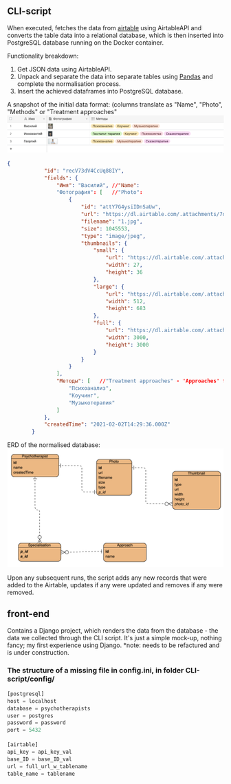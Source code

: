 ## CLI-script
When executed, fetches the data from [airtable](https://airtable.com/tbluLvKNHYbfB9dIx/viwrSuC004YewKyGr?blocks=hide) using AirtableAPI and converts the table data into a relational database, which is then inserted into PostgreSQL database running on the Docker container.

Functionality breakdown:
1. Get JSON data using AirtableAPI.
2. Unpack and separate the data into separate tables using [Pandas](https://pandas.pydata.org/) and complete the normalisation process.
3. Insert the achieved dataframes into PostgreSQL database.

A snapshot of the initial data format:
(columns translate as "Name", "Photo", "Methods" or "Treatment approaches"
![Initial](airtable.png)
```json
{
            "id": "recV73dV4CcUq88IY",
            "fields": {
                "Имя": "Василий", //"Name":
                "Фотография": [   //"Photo":
                    {
                        "id": "attY7G4ysiIDnSaUw",
                        "url": "https://dl.airtable.com/.attachments/7da0d4c7963babf742137abc4e9a1a99/5f547505/1.jpg",
                        "filename": "1.jpg",
                        "size": 1045553,
                        "type": "image/jpeg",
                        "thumbnails": {
                            "small": {
                                "url": "https://dl.airtable.com/.attachmentThumbnails/33589c8479683db065f99673a5f5a4fe/0c0abe62",
                                "width": 27,
                                "height": 36
                            },
                            "large": {
                                "url": "https://dl.airtable.com/.attachmentThumbnails/294c23dbb27ebc13b3b83f5225dcd90f/c31bee49",
                                "width": 512,
                                "height": 683
                            },
                            "full": {
                                "url": "https://dl.airtable.com/.attachmentThumbnails/90e6285452aacd6ffa975e76cc2dfea3/e74d7881",
                                "width": 3000,
                                "height": 3000
                            }
                        }
                    }
                ],
                "Методы": [   //"Treatment approaches" - 'Approaches' for short
                    "Психоанализ",
                    "Коучинг",
                    "Музыкотерапия"
                ]
            },
            "createdTime": "2021-02-02T14:29:36.000Z"
        }
```

ERD of the normalised database:
![Final](ERD.png)
    
Upon any subsequent runs, the script adds any new records that were added to the Airtable, updates if any were updated and removes if any were removed.

## front-end
Contains a Django project, which renders the data from the database - the data we collected through the CLI script. It's just a simple mock-up, nothing fancy; my first experience using Django.
*note: needs to be refactured and is under construction.

### The structure of a missing file in config.ini, in folder CLI-script/config/
````python
[postgresql]
host = localhost
database = psychotherapists
user = postgres
password = password
port = 5432

[airtable]
api_key = api_key_val
base_ID = base_ID_val
url = full_url_w_tablename
table_name = tablename
````
